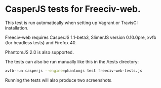  CasperJS tests for Freeciv-web.
===============================

 This test is run automatically when setting up Vagrant or TravisCI installation. 

 Freeciv-web requires CasperJS 1.1-beta3, SlimerJS version 0.10.0pre, 
 xvfb (for headless tests) and Firefox 40. 

 PhantomJS 2.0 is also supported.

 The tests can also be run manually like this in the /tests directory:

 ```bash
 xvfb-run casperjs --engine=phantomjs test freeciv-web-tests.js
 ```
 Running the tests will also produce two screenshots.
